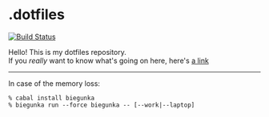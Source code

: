 .dotfiles
=========

[![Build Status](https://drone.io/github.com/supki/.dotfiles/status.png)](https://drone.io/github.com/supki/.dotfiles/latest)

Hello! This is my dotfiles repository.  
If you *really* want to know what's going on here, here's [a link][biegunka]

---

In case of the memory loss:

```
% cabal install biegunka
% biegunka run --force biegunka -- [--work|--laptop]
```

 [biegunka]: http://biegunka.budueba.com/
